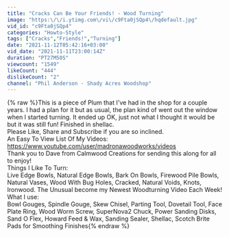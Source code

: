 ```yaml
---
title: "Cracks Can Be Your Friends! - Wood Turning"
image: "https:\/\/i.ytimg.com\/vi\/c9Fta0jSQp4\/hqdefault.jpg"
vid_id: "c9Fta0jSQp4"
categories: "Howto-Style"
tags: ["Cracks","Friends!","Turning"]
date: "2021-11-12T05:42:16+03:00"
vid_date: "2021-11-11T23:00:14Z"
duration: "PT27M50S"
viewcount: "1549"
likeCount: "444"
dislikeCount: "2"
channel: "Phil Anderson - Shady Acres Woodshop"
---
```

{% raw %}This is a piece of Plum that I've had in the shop for a couple years.  I had a plan for it but as usual, the plan kind of went out the window when I started turning.  It ended up OK, just not what I thought it would be but it was still fun!  Finished in shellac.<br />Please Like, Share and Subscribe if you are so inclined.<br />An Easy To View List Of My Videos:<br /><a rel="nofollow" target="blank" href="https://www.youtube.com/user/madronawoodworks/videos">https://www.youtube.com/user/madronawoodworks/videos</a> <br />Thank you to Dave from Calmwood Creations for sending this along for all to enjoy!<br />Things I Like To Turn:<br />Live Edge Bowls, Natural Edge Bowls, Bark On Bowls, Firewood Pile Bowls, Natural Vases, Wood With Bug Holes, Cracked, Natural Voids, Knots, Ironwood. The Unusual become my Newest Woodturning Video Each Week!<br />What I use:<br />Bowl Gouges, Spindle Gouge, Skew Chisel, Parting Tool, Dovetail Tool, Face Plate Ring, Wood Worm Screw, SuperNova2 Chuck, Power Sanding Disks, Sand O Flex, Howard Feed &amp; Wax, Sanding Sealer, Shellac, Scotch Brite Pads for Smoothing Finishes{% endraw %}
